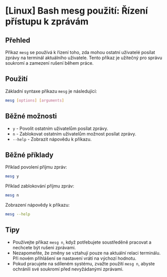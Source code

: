 # [Linux] Bash mesg použití: Řízení přístupu k zprávám

## Přehled
Příkaz `mesg` se používá k řízení toho, zda mohou ostatní uživatelé posílat zprávy na terminál aktuálního uživatele. Tento příkaz je užitečný pro správu soukromí a zamezení rušení během práce.

## Použití
Základní syntaxe příkazu `mesg` je následující:

```bash
mesg [options] [arguments]
```

## Běžné možnosti
- `y` - Povolit ostatním uživatelům posílat zprávy.
- `n` - Zablokovat ostatním uživatelům možnost posílat zprávy.
- `--help` - Zobrazit nápovědu k příkazu.

## Běžné příklady
Příklad povolení příjmu zpráv:

```bash
mesg y
```

Příklad zablokování příjmu zpráv:

```bash
mesg n
```

Zobrazení nápovědy k příkazu:

```bash
mesg --help
```

## Tipy
- Používejte příkaz `mesg n`, když potřebujete soustředěně pracovat a nechcete být rušeni zprávami.
- Nezapomeňte, že změny se vztahují pouze na aktuální relaci terminálu. Při novém přihlášení se nastavení vrátí na výchozí hodnotu.
- Pokud pracujete na sdíleném systému, zvažte použití `mesg n`, abyste ochránili své soukromí před nevyžádanými zprávami.